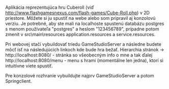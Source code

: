 Aplikácia reprezentujúca hru Cuberoll (viď http://www.flashgamesnexus.com/flash-games/Cube-Roll.php) v 2D priestore. Môžete si ju spustiť na webe alebo som pripravil aj konzolovú verziu. Je potrebné, aby ste mali na localhoste spustenú databázu postgres s menom používateľa "postgres" a heslom "123456789", prípadne potom zmenit v src\main\resources application.resources a service.resources.

Pri webovej stačí vybuildovať triedu GameStudioServer a následne budete môcť ísť na následujúcich linkoch kde bude hra bežať. 
Hierarchia stránok -> 
http://localhost:8080/ - stránka so všeobecným info o mne a tak ďalej
http://localhost:8080/menu - menu s hrami (momentálne len jedna), ktorí si intuitívne viete spustiť.

Pre konzolové rozhranie vybuildujte najprv GameStudioServer a potom Springclient.
